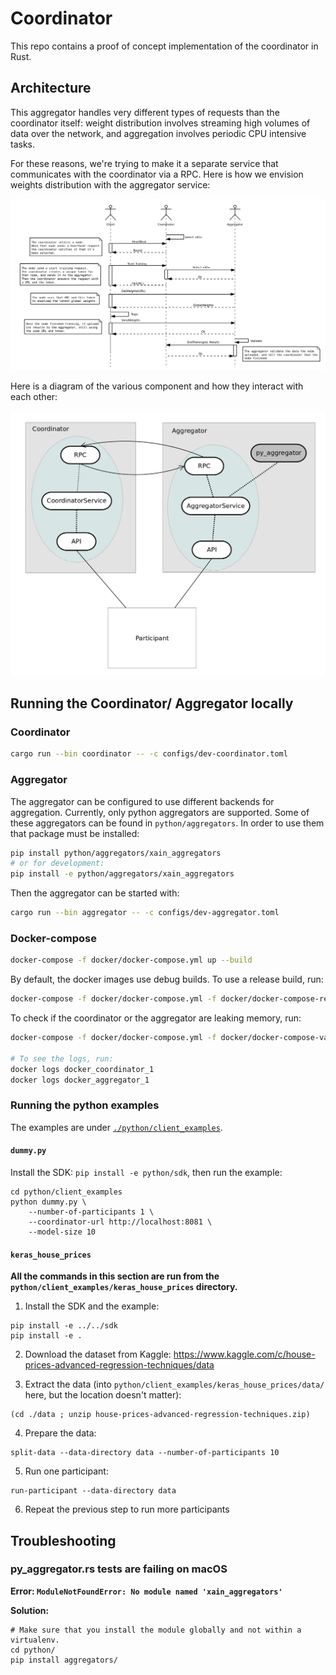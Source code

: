# Coordinator

This repo contains a proof of concept implementation of the
coordinator in Rust.


## Architecture

This aggregator handles very different types of requests than the
coordinator itself: weight distribution involves streaming high
volumes of data over the network, and aggregation involves periodic
CPU intensive tasks.

For these reasons, we're trying to make it a separate service that
communicates with the coordinator via a RPC. Here is how we envision
weights distribution with the aggregator service:

![weights distribution sequence diagram](./_images/aggregator_service.png)

Here is a diagram of the various component and how they interact with
each other:

![architecture diagram](./_images/architecture.png)

## Running the Coordinator/ Aggregator locally

### Coordinator

```bash
cargo run --bin coordinator -- -c configs/dev-coordinator.toml
```

### Aggregator

The aggregator can be configured to use different backends for
aggregation. Currently, only python aggregators are supported. Some of
these aggregators can be found in `python/aggregators`. In
order to use them that package must be installed:

```bash
pip install python/aggregators/xain_aggregators
# or for development:
pip install -e python/aggregators/xain_aggregators
```

Then the aggregator can be started with:

```bash
cargo run --bin aggregator -- -c configs/dev-aggregator.toml
```

### Docker-compose

```bash
docker-compose -f docker/docker-compose.yml up --build
```

By default, the docker images use debug builds. To use a release build, run:

```bash
docker-compose -f docker/docker-compose.yml -f docker/docker-compose-release.yml up --build
```

To check if the coordinator or the aggregator are leaking memory, run:

```bash
docker-compose -f docker/docker-compose.yml -f docker/docker-compose-valgrind.yml up --build

# To see the logs, run:
docker logs docker_coordinator_1
docker logs docker_aggregator_1
```

### Running the python examples

The examples are under [`./python/client_examples`](./python/client_examples).

#### `dummy.py`

Install the SDK: `pip install -e python/sdk`, then run the example:

```
cd python/client_examples
python dummy.py \
    --number-of-participants 1 \
    --coordinator-url http://localhost:8081 \
    --model-size 10
```

#### `keras_house_prices`

**All the commands in this section are run from the
`python/client_examples/keras_house_prices` directory.**

1. Install the SDK and the example:

```
pip install -e ../../sdk
pip install -e .
```

2. Download the dataset from Kaggle:
   https://www.kaggle.com/c/house-prices-advanced-regression-techniques/data

3. Extract the data (into
   `python/client_examples/keras_house_prices/data/` here, but the
   location doesn't matter):

```
(cd ./data ; unzip house-prices-advanced-regression-techniques.zip)
```

4. Prepare the data:

```
split-data --data-directory data --number-of-participants 10
```

5. Run one participant:

```
run-participant --data-directory data
```

6. Repeat the previous step to run more participants


## Troubleshooting 

### py_aggregator.rs tests are failing on macOS

**Error: `ModuleNotFoundError: No module named 'xain_aggregators'`**

__Solution:__

```shell
# Make sure that you install the module globally and not within a virtualenv.
cd python/
pip install aggregators/
```
